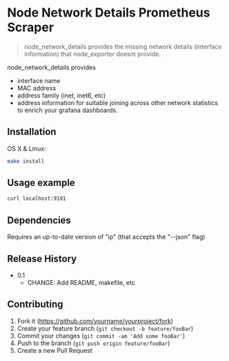# Node Network Details Prometheus Scraper
> node\_network\_details provides the missing network details (interface
> information) that node_exporter doesnt provide.

node\_network\_details provides
- interface name
- MAC address
- address family (inet, inet6, etc)
- address
information for suitable joining across other network statistics to
enrich your grafana dashboards.

## Installation

OS X & Linux:

```sh
make install
```

## Usage example

```sh
curl localhost:9101
```

## Dependencies

Requires an up-to-date version of "ip" (that accepts the "--json" flag)


## Release History

* 0.1
    * CHANGE: Add README, makefile, etc

## Contributing

1. Fork it (<https://github.com/yourname/yourproject/fork>)
2. Create your feature branch (`git checkout -b feature/fooBar`)
3. Commit your changes (`git commit -am 'Add some fooBar'`)
4. Push to the branch (`git push origin feature/fooBar`)
5. Create a new Pull Request
